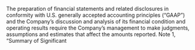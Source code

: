 The preparation of financial statements and related disclosures in conformity with U.S. generally accepted accounting principles
(“GAAP”)  and  the  Company’s  discussion  and  analysis  of  its  financial  condition  and  operating  results  require  the  Company’s
management to make judgments, assumptions and estimates that affect the amounts reported. Note 1, “Summary of Significant